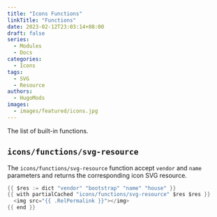 ```yaml
---
title: "Icons Functions"
linkTitle: "Functions"
date: 2023-02-12T23:03:14+08:00
draft: false
series:
  - Modules
  - Docs
categories:
  - Icons
tags:
  - SVG
  - Resource
authors:
  - HugoMods
images:
  - images/featured/icons.jpg
---
```


The list of built-in functions.

<!--more-->

## `icons/functions/svg-resource`

The `icons/functions/svg-resource` function accept `vendor` and `name` parameters and returns the corresponding icon SVG resource.

```go
{{ $res := dict "vendor" "bootstrap" "name" "house" }}
{{ with partialCached "icons/functions/svg-resource" $res $res }}
  <img src="{{ .RelPermalink }}"></img>
{{ end }}
```
